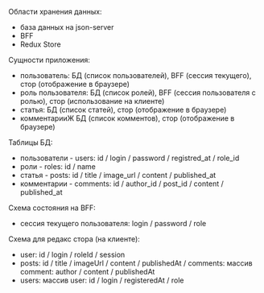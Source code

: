 Области хранения данных:

-   база данных на json-server
-   BFF
-   Redux Store

Сущности приложения:

-   пользователь: БД (список пользователей), BFF (сессия текущего), стор (отображение в браузере)
-   роль пользователя: БД (список ролей), BFF (сессия пользователя с ролью), стор (использование на клиенте)
-   статья: БД (список статей), стор (отображение в браузере)
-   комментарииЖ БД (список комментов), стор (отображение в браузере)

Таблицы БД:

-   пользователи - users: id / login / password / registred_at / role_id
-   роли - roles: id / name
-   статья - posts: id / title / image_url / content / published_at
-   комментарии - comments: id / author_id / post_id / content / published_at

Схема состояния на BFF:

-   сессия текущего пользователя: login / password / role

Схема для редакс стора (на клиенте):

-   user: id / login / roleId / session
-   posts: id / title / imageUrl / content / publishedAt / comments: массив comment: author / content / publishedAt
-   users: массив user: id / login / registeredAt / role
